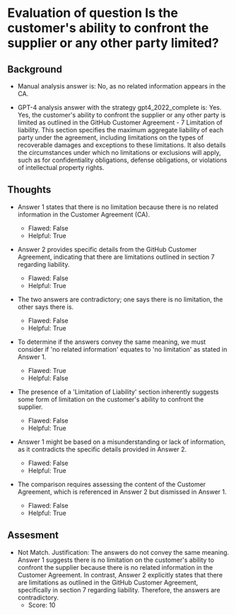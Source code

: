 # Evaluation of question Is the customer's ability to confront the supplier or any other party limited?
## Background
- Manual analysis answer is: No, as no related information appears in the CA.

- GPT-4 analysis answer with the strategy gpt4_2022_complete is: Yes. Yes, the customer's ability to confront the supplier or any other party is limited as outlined in the GitHub Customer Agreement - 7 Limitation of liability. This section specifies the maximum aggregate liability of each party under the agreement, including limitations on the types of recoverable damages and exceptions to these limitations. It also details the circumstances under which no limitations or exclusions will apply, such as for confidentiality obligations, defense obligations, or violations of intellectual property rights.
## Thoughts
- Answer 1 states that there is no limitation because there is no related information in the Customer Agreement (CA).
  - Flawed: False
  - Helpful: True

- Answer 2 provides specific details from the GitHub Customer Agreement, indicating that there are limitations outlined in section 7 regarding liability.
  - Flawed: False
  - Helpful: True

- The two answers are contradictory; one says there is no limitation, the other says there is.
  - Flawed: False
  - Helpful: True

- To determine if the answers convey the same meaning, we must consider if 'no related information' equates to 'no limitation' as stated in Answer 1.
  - Flawed: True
  - Helpful: False

- The presence of a 'Limitation of Liability' section inherently suggests some form of limitation on the customer's ability to confront the supplier.
  - Flawed: False
  - Helpful: True

- Answer 1 might be based on a misunderstanding or lack of information, as it contradicts the specific details provided in Answer 2.
  - Flawed: False
  - Helpful: True

- The comparison requires assessing the content of the Customer Agreement, which is referenced in Answer 2 but dismissed in Answer 1.
  - Flawed: False
  - Helpful: True

## Assesment
- Not Match. Justification: The answers do not convey the same meaning. Answer 1 suggests there is no limitation on the customer's ability to confront the supplier because there is no related information in the Customer Agreement. In contrast, Answer 2 explicitly states that there are limitations as outlined in the GitHub Customer Agreement, specifically in section 7 regarding liability. Therefore, the answers are contradictory.
  - Score: 10

